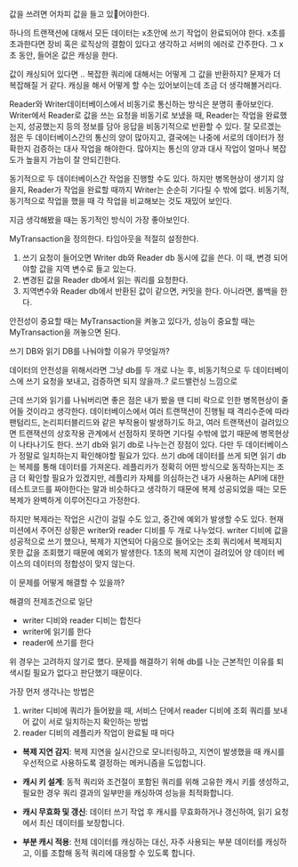 


값을 쓰려면 어차피 값을 들고 있어야한다.



하나의 트랜잭션에 대해서 모든 데이터는 x초안에 쓰기 작업이 완료되어야 한다.
x초를 초과한다면 장비 혹은 로직상의 결함이 있다고 생각하고 서버의 에러로 간주한다.
그 x초 동안, 들어온 값은 캐싱을 한다.

값이 캐싱되어 있다면 .. 복잡한 쿼리에 대해서는 어떻게 그 값을 반환하지? 문제가 더 복잡해질 거 같다. 캐싱을 해서 어떻게 할 수는 있어보이는데 조금 더 생각해볼거리다.

Reader와 Writer데이터베이스에서 비동기로 통신하는 방식은 분명히 좋아보인다. Writer에서 Reader로 값을 쓰는 요청을 비동기로 보냈을 때, Reader는 작업을 완료했는지, 성공했는지 등의 정보를 담아 응답을 비동기적으로 반환할 수 있다. 
잘 모르겠는 점은 두 데이터베이스간의 통신의 양이 많아지고, 결국에는 나중에 서로의 데이터가 정확한지 검증하는 대사 작업을 해야한다. 많아지는 통신의 양과 대사 작업이 얼마나 복잡도가 높을지 가늠이 잘 안되긴한다.

동기적으로 두 데이터베이스간 작업을 진행할 수도 있다. 하지만 병목현상이 생기지 않을지, Reader가 작업을 완료할 때까지 Writer는 순순히 기다릴 수 밖에 없다. 비동기적, 동기적으로 작업을 했을 때 각 작업을 비교해보는 것도 재밌어 보인다.

지금 생각해봤을 때는 동기적인 방식이 가장 좋아보인다. 

MyTransaction을 정의한다. 타임아웃을 적절히 설정한다.
1. 쓰기 요청이 들어오면 Writer db와 Reader db 동시에 값을 쓴다. 
	이 때, 변경 되어야할 값을 지역 변수로 들고 있는다.
2. 변경된 값을 Reader db에서 읽는 쿼리를 요청한다.
3. 지역변수와  Reader db에서 반환된 값이 같으면, 커밋을 한다. 아니라면, 롤백을 한다.

안전성이 중요할 때는 MyTransaction을 켜놓고 있다가, 성능이 중요할 때는 MyTransaction을 꺼놓으면 된다.



쓰기 DB와 읽기 DB를 나눠야할 이유가 무엇일까?

데이터의 안전성을 위해서라면 그냥 db를 두 개로 나눈 후, 비동기적으로 두 데이터베이스에 쓰기 요청을 보내고, 검증하면 되지 않을까..? 로드밸런싱 느낌으로

근데 쓰기와 읽기를 나눠버리면 좋은 점은 내가 봤을 땐 디비 락으로 인한 병목현상이 줄어들 것이라고 생각한다. 데이터베이스에서 여러 트랜잭션이 진행될 때 격리수준에 따라 팬텀리드, 논리피터블리드와 같은 부작용이 발생하기도 하고, 여러 트랜잭션이 걸려있으면 트랜잭션의 상호작용 관계에서 선점하지 못하면 기다릴 수밖에 없기 때문에 병목현상이 나타나기도 한다.
쓰기 db와 읽기 db로 나누는건 장점이 있다. 다만 두 데이터베이스가 정말로 일치하는지 확인해야할 필요가 있다.
쓰기 db에 데이터를 쓰게 되면 읽기 db는 복제를 통해 데이터를 가져온다. 
레플리카가 정확히 어떤 방식으로 동작하는지는 조금 더 확인할 필요가 있겠지만, 레플리카 자체를 의심하는건 내가 사용하는 API에 대한 테스트코드를 짜야한다는 말과 비슷하다고 생각하기 때문에 복제 성공되었을 때는 모든 복제가  완벽하게 이루어진다고 가정한다.

하지만 복제라는 작업은 시간이 걸릴 수도 있고, 중간에 예외가 발생할 수도 있다.
현재 미션에서 주어진 상황은 writer와 reader 디비를 두 개로 나누었다. writer 디비에 값을 성공적으로 쓰기 했으나, 복제가 지연되어 다음으로 들어오는 조회 쿼리에서 복제되지 못한 값을 조회했기 때문에 예외가 발생한다. 1초의 복제 지연이 걸려있어 양 데이터 베이스의 데이터의 정합성이 맞지 않는다.

이 문제를 어떻게 해결할 수 있을까?

해결의 전제조건으로 일단 
- writer 디비와 reader 디비는 합친다
- writer에 읽기를 한다
- reader에 쓰기를 한다

위 경우는 고려하지 않기로 했다. 문제를 해결하기 위해 db를 나눈 근본적인 이유를 퇴색시킬 필요가 없다고 판단했기 때문이다.


가장 먼저 생각나는 방법은

1. writer 디비에 쿼리가 들어왔을 때, 서비스 단에서 reader 디비에 조회 쿼리를 보내어 값이 서로 일치하는지 확인하는 방법
2. reader 디비의 레플리카 작업이 완료될 때 마다


- **복제 지연 감지**: 복제 지연을 실시간으로 모니터링하고, 지연이 발생했을 때 캐시를 우선적으로 사용하도록 결정하는 메커니즘을 도입합니다.
    
- **캐시 키 설계**: 동적 쿼리와 조건절이 포함된 쿼리를 위해 고유한 캐시 키를 생성하고, 필요한 경우 쿼리 결과의 일부만을 캐싱하여 성능을 최적화합니다.
    
- **캐시 무효화 및 갱신**: 데이터 쓰기 작업 후 캐시를 무효화하거나 갱신하여, 읽기 요청에서 최신 데이터를 보장합니다.
    
- **부분 캐시 적용**: 전체 데이터를 캐싱하는 대신, 자주 사용되는 부분 데이터를 캐싱하고, 이를 조합해 동적 쿼리에 대응할 수 있도록 합니다.